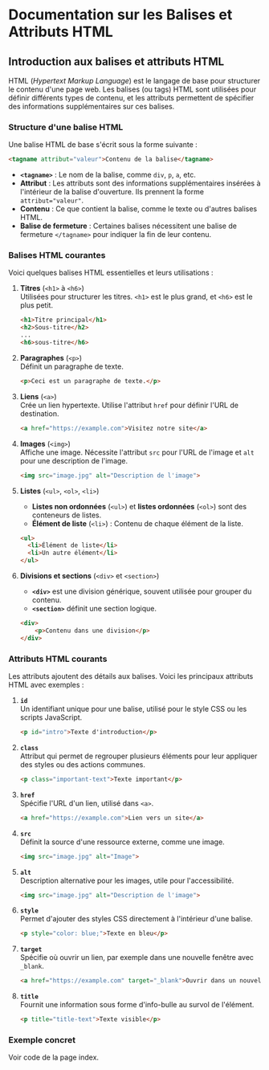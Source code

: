
# Documentation sur les Balises et Attributs HTML

## Introduction aux balises et attributs HTML

HTML (*Hypertext Markup Language*) est le langage de base pour structurer le contenu d'une page web. Les balises (ou tags) HTML sont utilisées pour définir différents types de contenu, et les attributs permettent de spécifier des informations supplémentaires sur ces balises.

### Structure d'une balise HTML

Une balise HTML de base s'écrit sous la forme suivante :

```html
<tagname attribut="valeur">Contenu de la balise</tagname>
```

- **`<tagname>`** : Le nom de la balise, comme `div`, `p`, `a`, etc.
- **Attribut** : Les attributs sont des informations supplémentaires insérées à l'intérieur de la balise d'ouverture. Ils prennent la forme `attribut="valeur"`.
- **Contenu** : Ce que contient la balise, comme le texte ou d'autres balises HTML.
- **Balise de fermeture** : Certaines balises nécessitent une balise de fermeture `</tagname>` pour indiquer la fin de leur contenu.

### Balises HTML courantes

Voici quelques balises HTML essentielles et leurs utilisations :

1. **Titres** (`<h1>` à `<h6>`)  
   Utilisées pour structurer les titres. `<h1>` est le plus grand, et `<h6>` est le plus petit.

   ```html
   <h1>Titre principal</h1>
   <h2>Sous-titre</h2>
   ...
   <h6>sous-titre</h6>
   ```

2. **Paragraphes** (`<p>`)  
   Définit un paragraphe de texte.

   ```html
   <p>Ceci est un paragraphe de texte.</p>
   ```

3. **Liens** (`<a>`)  
   Crée un lien hypertexte. Utilise l'attribut `href` pour définir l'URL de destination.

   ```html
   <a href="https://example.com">Visitez notre site</a>
   ```

4. **Images** (`<img>`)  
   Affiche une image. Nécessite l'attribut `src` pour l'URL de l'image et `alt` pour une description de l'image.

   ```html
   <img src="image.jpg" alt="Description de l'image">
   ```

5. **Listes** (`<ul>`, `<ol>`, `<li>`)  
   - **Listes non ordonnées** (`<ul>`) et **listes ordonnées** (`<ol>`) sont des conteneurs de listes.
   - **Élément de liste** (`<li>`) : Contenu de chaque élément de la liste.

   ```html
   <ul>
     <li>Élément de liste</li>
     <li>Un autre élément</li>
   </ul>
   ```

6. **Divisions et sections** (`<div>` et `<section>`)  
   - **`<div>`** est une division générique, souvent utilisée pour grouper du contenu.
   - **`<section>`** définit une section logique.

   ```html
   <div>
       <p>Contenu dans une division</p>
   </div>
   ```

### Attributs HTML courants

Les attributs ajoutent des détails aux balises. Voici les principaux attributs HTML avec exemples :

1. **`id`**  
   Un identifiant unique pour une balise, utilisé pour le style CSS ou les scripts JavaScript.

   ```html
   <p id="intro">Texte d'introduction</p>
   ```

2. **`class`**  
   Attribut qui permet de regrouper plusieurs éléments pour leur appliquer des styles ou des actions communes.

   ```html
   <p class="important-text">Texte important</p>
   ```

3. **`href`**  
   Spécifie l'URL d'un lien, utilisé dans `<a>`.

   ```html
   <a href="https://example.com">Lien vers un site</a>
   ```

4. **`src`**  
   Définit la source d'une ressource externe, comme une image.

   ```html
   <img src="image.jpg" alt="Image">
   ```

5. **`alt`**  
   Description alternative pour les images, utile pour l'accessibilité.

   ```html
   <img src="image.jpg" alt="Description de l'image">
   ```

6. **`style`**  
   Permet d'ajouter des styles CSS directement à l'intérieur d'une balise.

   ```html
   <p style="color: blue;">Texte en bleu</p>
   ```

7. **`target`**  
   Spécifie où ouvrir un lien, par exemple dans une nouvelle fenêtre avec `_blank`.

   ```html
   <a href="https://example.com" target="_blank">Ouvrir dans un nouvel onglet</a>
   ```

8. **`title`**  
   Fournit une information sous forme d'info-bulle au survol de l'élément.

   ```html
   <p title="title-text">Texte visible</p>
   ```

### Exemple concret

Voir code de la page index.
